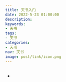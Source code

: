 ```yaml
---
title: 天书入门
date: 2022-5-23 01:00:00
description: 
keywords:
- 天书
tags:
- 天书
categories: 
- 天书
nav: 天书
image: post/link/icon.png
---
```



## 

- 


